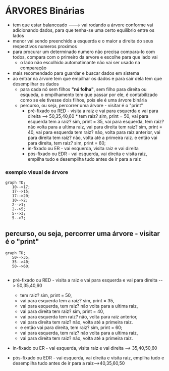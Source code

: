 # ÁRVORES Binárias
* tem que estar balanceado ---> vai rodando a árvore conforme vai adicionando dados, para que tenha-se uma certo equilibrio entre os lados
* menor vai sendo preenchido a esquerda e o maior a direita do seus respectivos numeros proximos
* para procurar um determinado numero não precisa compara-lo com todos, compara com o primeiro da arvore e escolhe para que lado vai
   * o lado não escolhido automatimante não vai ser usado na comparação
* mais recomendado para guardar e buscar dados em sistema
* ao entrar na árvore tem que empilhar os dados e para sair dela tem que desempilhar os dados
  * para cada nó sem filhos **"nó folha"**, sem filho para direita ou esqueda, o empilhamento tem que passar por ele, é contabilizado como se ele tivesse dois filhos, pois ele é uma árvore binária
  * percurso, ou seja, percorrer uma árvore - visitar é o "print"
      * pré-fixado ou RED - visita a raiz e vai para esquerda e vai para direita --> 50,35,40,60
            * tem raiz? sim, print = 50, vai para esquerda tem a raiz? sim, print = 35, vai para esquerda, tem raiz? não volta para a ultima raiz, vai para direita tem raiz? sim, print = 40, vai para esquerda tem raiz? não, volta para  raiz anterior, vai para direita tem raiz? não, volta até a primeira raiz. e então vai para direita, tem raiz? sim, print = 60;
      * in-fixado ou ER - vai esquerda, visita raiz e vai direita
      * pós-fixado ou EDR - vai esquerda, vai direita e visita raiz, empilha tudo e desempilha tudo antes de ir para a raiz
### exemplo visual de árvore
 ```mermaid
graph TD;
    10-->17;
    17-->15;
    17-->20;
    10-->2;
    2-->1;
    2-->5;
    5-->3;
    5-->7;
```
## percurso, ou seja, percorrer uma árvore - visitar é o "print"
 ```mermaid
graph TD;
    50-->35;
    35-->40;
    50-->60;
    
```
* pré-fixado ou RED - visita a raiz e vai para esquerda e vai para direita --> 50,35,40,60
    * tem raiz? sim, print = 50, 
    * vai para esquerda tem a raiz? sim, print = 35, 
    * vai para esquerda, tem raiz? não volta para a ultima raiz, 
    * vai para direita tem raiz? sim, print = 40, 
    * vai para esquerda tem raiz? não, volta para  raiz anterior, 
    * vai para direita tem raiz? não, volta até a primeira raiz. 
    * e então vai para direita, tem raiz? sim, print = 60;
    * vai para esquerda, tem raiz? não volta para a ultima raiz, 
    * vai para direita tem raiz? não, volta até a primeira raiz.
    
* in-fixado ou ER - vai esquerda, visita raiz e vai direita --> 35,40,50,60
* pós-fixado ou EDR - vai esquerda, vai direita e visita raiz, empilha tudo e desempilha tudo antes de ir para a raiz-->40,35,60,50






      
